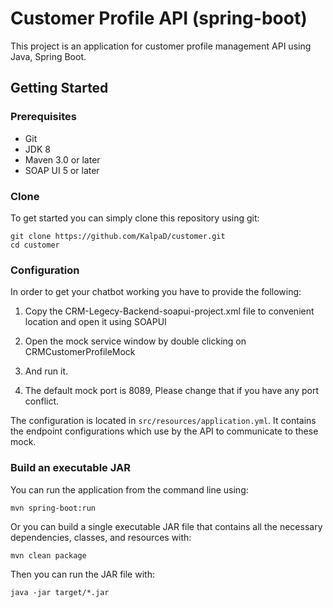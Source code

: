 # Customer Profile API (spring-boot)

This project is an application for customer profile management API using Java, Spring Boot.

## Getting Started

### Prerequisites
* Git
* JDK 8
* Maven 3.0 or later
* SOAP UI 5 or later

### Clone
To get started you can simply clone this repository using git:
```
git clone https://github.com/KalpaD/customer.git
cd customer
```

### Configuration
In order to get your chatbot working you have to provide the following:

1. Copy the CRM-Legecy-Backend-soapui-project.xml file to convenient location and open it using SOAPUI

2. Open the mock service window by double clicking on CRMCustomerProfileMock

3. And run it.

4. The default mock port is 8089, Please change that if you have any port conflict.

The configuration is located in `src/resources/application.yml`.
It contains the endpoint configurations which use by the API to communicate to these mock.

### Build an executable JAR
You can run the application from the command line using:
```
mvn spring-boot:run
```
Or you can build a single executable JAR file that contains all the necessary dependencies, classes, and resources with:
```
mvn clean package
```
Then you can run the JAR file with:
```
java -jar target/*.jar
```